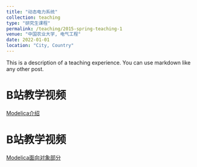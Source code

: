 ```yaml
---
title: "动态电力系统"
collection: teaching
type: "研究生课程"
permalink: /teaching/2015-spring-teaching-1
venue: "中国农业大学, 电气工程"
date: 2022-01-01
location: "City, Country"
---
```


This is a description of a teaching experience. You can use markdown like any other post.


B站教学视频
======
[Modelica介绍](https://www.bilibili.com/video/BV1ie4y1J7vP/?spm_id_from=333.999.0.0)

B站教学视频
======
[Modelica面向对象部分](https://www.bilibili.com/video/BV1Pd4y1B7oz/?spm_id_from=333.999.0.0&vd_source=f77db770e55414424869379bea6cee38)

